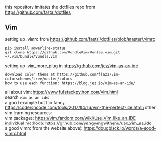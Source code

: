 this repository imitates the dotfiles repo from https://github.com/fastai/dotfiles

## Vim
setting up .vimrc from https://github.com/fastai/dotfiles/blob/master/.vimrc
```
pip install powerline-status
git clone https://github.com/VundleVim/Vundle.vim.git ~/.vim/bundle/Vundle.vim
```

setting up .vim_more_plug in https://github.com/jez/vim-as-an-ide
```
download color theme at https://github.com/flazz/vim-colorschemes/tree/master/colors
how to use each function: https://blog.jez.io/vim-as-an-ide/
```

all about vim: https://www.fullstackpython.com/vim.html \
search `vim as an ide`:\
a good example but too fancy: https://coderoncode.com/tools/2017/04/16/vim-the-perfect-ide.html\
other vim learning resources:\
vim packages: https://vim.fandom.com/wiki/Use_Vim_like_an_IDE \
individual methods: https://github.com/yangyangwithgnu/use_vim_as_ide \
a good vimrc(from the website above): https://dougblack.io/words/a-good-vimrc.html 

